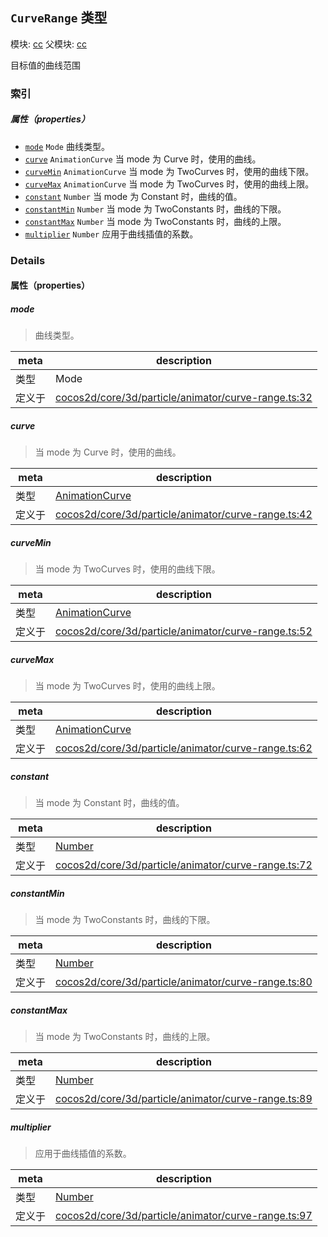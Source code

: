 ## `CurveRange` 类型



模块: [cc](../modules/cc.md)
父模块: [cc](../modules/cc.md)


目标值的曲线范围



### 索引

##### 属性（properties）

  - [`mode`](#mode) `Mode` 曲线类型。
  - [`curve`](#curve) `AnimationCurve` 当 mode 为 Curve 时，使用的曲线。
  - [`curveMin`](#curvemin) `AnimationCurve` 当 mode 为 TwoCurves 时，使用的曲线下限。
  - [`curveMax`](#curvemax) `AnimationCurve` 当 mode 为 TwoCurves 时，使用的曲线上限。
  - [`constant`](#constant) `Number` 当 mode 为 Constant 时，曲线的值。
  - [`constantMin`](#constantmin) `Number` 当 mode 为 TwoConstants 时，曲线的下限。
  - [`constantMax`](#constantmax) `Number` 当 mode 为 TwoConstants 时，曲线的上限。
  - [`multiplier`](#multiplier) `Number` 应用于曲线插值的系数。





### Details


#### 属性（properties）


##### mode

> 曲线类型。

| meta | description |
|------|-------------|
| 类型 | Mode |
| 定义于 | [cocos2d/core/3d/particle/animator/curve-range.ts:32](https://github.com/cocos-creator/engine/blob/ffcd52a59a8c6aae4b1d658e5006aef78c30892b/cocos2d/core/3d/particle/animator/curve-range.ts#L32) |



##### curve

> 当 mode 为 Curve 时，使用的曲线。

| meta | description |
|------|-------------|
| 类型 | <a href="../classes/AnimationCurve.html" class="crosslink">AnimationCurve</a> |
| 定义于 | [cocos2d/core/3d/particle/animator/curve-range.ts:42](https://github.com/cocos-creator/engine/blob/ffcd52a59a8c6aae4b1d658e5006aef78c30892b/cocos2d/core/3d/particle/animator/curve-range.ts#L42) |



##### curveMin

> 当 mode 为 TwoCurves 时，使用的曲线下限。

| meta | description |
|------|-------------|
| 类型 | <a href="../classes/AnimationCurve.html" class="crosslink">AnimationCurve</a> |
| 定义于 | [cocos2d/core/3d/particle/animator/curve-range.ts:52](https://github.com/cocos-creator/engine/blob/ffcd52a59a8c6aae4b1d658e5006aef78c30892b/cocos2d/core/3d/particle/animator/curve-range.ts#L52) |



##### curveMax

> 当 mode 为 TwoCurves 时，使用的曲线上限。

| meta | description |
|------|-------------|
| 类型 | <a href="../classes/AnimationCurve.html" class="crosslink">AnimationCurve</a> |
| 定义于 | [cocos2d/core/3d/particle/animator/curve-range.ts:62](https://github.com/cocos-creator/engine/blob/ffcd52a59a8c6aae4b1d658e5006aef78c30892b/cocos2d/core/3d/particle/animator/curve-range.ts#L62) |



##### constant

> 当 mode 为 Constant 时，曲线的值。

| meta | description |
|------|-------------|
| 类型 | <a href="https://developer.mozilla.org/en/JavaScript/Reference/Global_Objects/Number" class="crosslink external" target="_blank">Number</a> |
| 定义于 | [cocos2d/core/3d/particle/animator/curve-range.ts:72](https://github.com/cocos-creator/engine/blob/ffcd52a59a8c6aae4b1d658e5006aef78c30892b/cocos2d/core/3d/particle/animator/curve-range.ts#L72) |



##### constantMin

> 当 mode 为 TwoConstants 时，曲线的下限。

| meta | description |
|------|-------------|
| 类型 | <a href="https://developer.mozilla.org/en/JavaScript/Reference/Global_Objects/Number" class="crosslink external" target="_blank">Number</a> |
| 定义于 | [cocos2d/core/3d/particle/animator/curve-range.ts:80](https://github.com/cocos-creator/engine/blob/ffcd52a59a8c6aae4b1d658e5006aef78c30892b/cocos2d/core/3d/particle/animator/curve-range.ts#L80) |



##### constantMax

> 当 mode 为 TwoConstants 时，曲线的上限。

| meta | description |
|------|-------------|
| 类型 | <a href="https://developer.mozilla.org/en/JavaScript/Reference/Global_Objects/Number" class="crosslink external" target="_blank">Number</a> |
| 定义于 | [cocos2d/core/3d/particle/animator/curve-range.ts:89](https://github.com/cocos-creator/engine/blob/ffcd52a59a8c6aae4b1d658e5006aef78c30892b/cocos2d/core/3d/particle/animator/curve-range.ts#L89) |



##### multiplier

> 应用于曲线插值的系数。

| meta | description |
|------|-------------|
| 类型 | <a href="https://developer.mozilla.org/en/JavaScript/Reference/Global_Objects/Number" class="crosslink external" target="_blank">Number</a> |
| 定义于 | [cocos2d/core/3d/particle/animator/curve-range.ts:97](https://github.com/cocos-creator/engine/blob/ffcd52a59a8c6aae4b1d658e5006aef78c30892b/cocos2d/core/3d/particle/animator/curve-range.ts#L97) |






